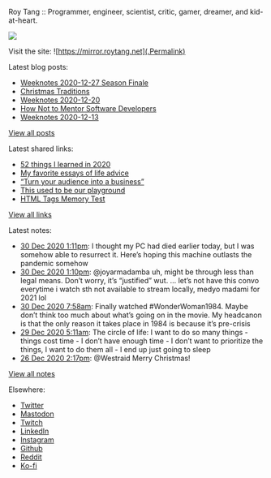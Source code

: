 Roy Tang :: Programmer, engineer, scientist, critic, gamer, dreamer, and kid-at-heart.

![](https://roytang.net/img/profile.jpg)

Visit the site: ![https://mirror.roytang.net](.Permalink)

Latest blog posts:
    

- [Weeknotes 2020-12-27 Season Finale](https://mirror.roytang.net/2020/12/weeknotes-2020-12-27/)
- [Christmas Traditions](https://mirror.roytang.net/2020/12/xmas-traditions/)
- [Weeknotes 2020-12-20](https://mirror.roytang.net/2020/12/weeknotes-2020-12-20/)
- [How Not to Mentor Software Developers](https://mirror.roytang.net/2020/12/how-not-to-mentor-software-developers/)
- [Weeknotes 2020-12-13](https://mirror.roytang.net/2020/12/weeknotes-2020-12-13/)

[View all posts](https://mirror.roytang.net/blog)

Latest shared links:
    

- [52 things I learned in 2020](https://mirror.roytang.net/2020/12/52-things-i-learned-in-2020/)
- [My favorite essays of life advice](https://mirror.roytang.net/2020/12/my-favorite-essays-of-life-advice/)
- [“Turn your audience into a business”](https://mirror.roytang.net/2020/12/turn-your-audience-into-a-business/)
- [This used to be our playground](https://mirror.roytang.net/2020/12/this-used-to-be-our-playground/)
- [HTML Tags Memory Test](https://mirror.roytang.net/2020/12/html-tags-memory-test/)

[View all links](https://mirror.roytang.net/links)

Latest notes:
    

- [30 Dec 2020 1:11pm](https://mirror.roytang.net/2020/12/1344269903285473283/): I thought my PC had died earlier today, but I was somehow able to resurrect it. Here&rsquo;s hoping this machine outlasts the pandemic somehow
- [30 Dec 2020 1:10pm](https://mirror.roytang.net/2020/12/1344269606374948865/): @joyarmadamba uh, might be through less than legal means. Don&rsquo;t worry, it&rsquo;s &ldquo;justified&rdquo; wut.
&hellip; let&rsquo;s not have this convo everytime i watch sth not available to stream locally, medyo madami for 2021 lol
- [30 Dec 2020 7:58am](https://mirror.roytang.net/2020/12/1344191049963425795/): Finally watched #WonderWoman1984. Maybe don&rsquo;t think too much about what&rsquo;s going on in the movie. My headcanon is that the only reason it takes place in 1984 is because it&rsquo;s pre-crisis
- [29 Dec 2020 5:11am](https://mirror.roytang.net/2020/12/c12b1185667d4adc5a2c99224584a981/): The circle of life:
 I want to do so many things - things cost time - I don&rsquo;t have enough time - I don&rsquo;t want to prioritize the things, I want to do them all - I end up just going to sleep  
- [26 Dec 2020 2:17pm](https://mirror.roytang.net/2020/12/1342836877942931456/): @Westraid Merry Christmas!

[View all notes](https://mirror.roytang.net/notes)

Elsewhere:

- [Twitter](https://twitter.com/roytang)
- [Mastodon](https://mastodon.technology/@roytang)
- [Twitch](https://twitch.tv/twitchyroy)
- [LinkedIn](https://www.linkedin.com/in/roytang)
- [Instagram](https://instagram.com/roytang0400)
- [Github](https://github.com/roytang)
- [Reddit](https://reddit.com/u/hungryroy)
- [Ko-fi](https://ko-fi.com/roytang)